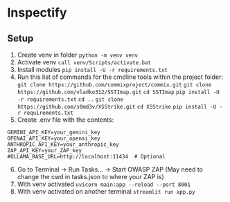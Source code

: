 # Inspectify


## Setup

1. Create venv in folder ```python -m venv venv```
2. Activate venv ```call venv/Scripts/activate.bat```
3. Install modules ```pip install -U -r requirements.txt```
4. Run this list of commands for the cmdline tools within the project folder:
```git clone https://github.com/commixproject/commix.git```
```git clone https://github.com/vladko312/SSTImap.git```
```cd SSTImap```
```pip install -U -r requirements.txt```
```cd ..```
```git clone https://github.com/s0md3v/XSStrike.git```
```cd XSStrike```
```pip install -U -r requirements.txt```
5. Create .env file with the contents:
```
GEMINI_API_KEY=your_gemini_key
OPENAI_API_KEY=your_openai_key
ANTHROPIC_API_KEY=your_anthropic_key
ZAP_API_KEY=your_ZAP_key
#OLLAMA_BASE_URL=http://localhost:11434  # Optional
```
6. Go to Terminal -> Run Tasks... -> Start OWASP ZAP (May need to change the cwd in tasks.json to where your ZAP is)
7. With venv activated ```uvicorn main:app --reload --port 8001```
8. With venv activated on another terminal ```streamlit run app.py```